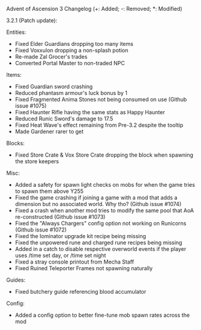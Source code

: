 Advent of Ascension 3 Changelog
(+: Added; -: Removed; *: Modified)

3.2.1 (Patch update):

Entities:
* Fixed Elder Guardians dropping too many items
* Fixed Voxxulon dropping a non-splash potion
* Re-made Zal Grocer's trades
* Converted Portal Master to non-traded NPC

Items:
* Fixed Guardian sword crashing
* Reduced phantasm armour's luck bonus by 1
* Fixed Fragmented Anima Stones not being consumed on use (Github issue #1075)
* Fixed Haunter Rifle having the same stats as Happy Haunter
* Reduced Runic Sword's damage to 17.5
* Fixed Heat Wave's effect remaining from Pre-3.2 despite the tooltip
* Made Gardener rarer to get

Blocks:
* Fixed Store Crate & Vox Store Crate dropping the block when spawning the store keepers

Misc:
* Added a safety for spawn light checks on mobs for when the game tries to spawn them above Y255
* Fixed the game crashing if joining a game with a mod that adds a dimension but no associated world. Why tho? (Github issue #1074)
* Fixed a crash when another mod tries to modify the same pool that AoA re-constructed (Github issue #1073)
* Fixed the "Always Chargers" config option not working on Runicorns (Github issue #1072)
* Fixed the Iominator upgrade kit recipe being missing
* Fixed the unpowered rune and charged rune recipes being missing
* Added in a catch to disable respective overworld events if the player uses /time set day, or /time set night
* Fixed a stray console printout from Mecha Staff
* Fixed Ruined Teleporter Frames not spawning naturally

Guides:
* Fixed butchery guide referencing blood accumulator

Config:
+ Added a config option to better fine-tune mob spawn rates across the mod
